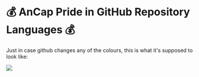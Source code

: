 # 💰 AnCap Pride in GitHub Repository Languages 💰

Just in case github changes any of the colours,
this is what it's supposed to look like:

![](https://i.imgur.com/eAFlsYL.png)

